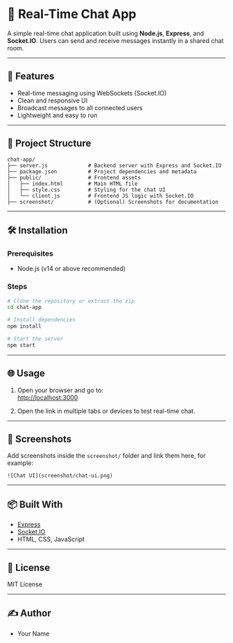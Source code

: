 # 💬 Real-Time Chat App

A simple real-time chat application built using **Node.js**, **Express**, and **Socket.IO**. Users can send and receive messages instantly in a shared chat room.

---

## 🚀 Features

- Real-time messaging using WebSockets (Socket.IO)
- Clean and responsive UI
- Broadcast messages to all connected users
- Lightweight and easy to run

---

## 📁 Project Structure

```
chat-app/
├── server.js             # Backend server with Express and Socket.IO
├── package.json          # Project dependencies and metadata
├── public/               # Frontend assets
│   ├── index.html        # Main HTML file
│   ├── style.css         # Styling for the chat UI
│   └── client.js         # Frontend JS logic with Socket.IO
├── screenshot/           # (Optional) Screenshots for documentation
```

---

## 🛠️ Installation

### Prerequisites

- Node.js (v14 or above recommended)

### Steps

```bash
# Clone the repository or extract the zip
cd chat-app

# Install dependencies
npm install

# Start the server
npm start
```

---

## 🌐 Usage

1. Open your browser and go to:  
   [http://localhost:3000](http://localhost:3000)

2. Open the link in multiple tabs or devices to test real-time chat.

---

## 📸 Screenshots

Add screenshots inside the `screenshot/` folder and link them here, for example:

```
![Chat UI](screenshot/chat-ui.png)
```

---

## 📦 Built With

- [Express](https://expressjs.com/)
- [Socket.IO](https://socket.io/)
- HTML, CSS, JavaScript

---

## 📄 License

MIT License

---

## ✍️ Author

- Your Name
